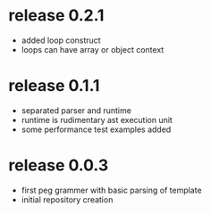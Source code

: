 # release 0.2.1
 * added loop construct
 * loops can have array or object context
# release 0.1.1
 * separated parser and runtime
 * runtime is rudimentary ast execution unit
 * some performance test examples added
# release 0.0.3
 * first peg grammer with basic parsing of template
 * initial repository creation
